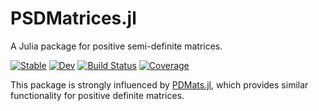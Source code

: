 # PSDMatrices.jl
A Julia package for positive semi-definite matrices.

[![Stable](https://img.shields.io/badge/docs-stable-blue.svg)](https://nathanaelbosch.github.io/PSDMatrices.jl/stable)
[![Dev](https://img.shields.io/badge/docs-dev-blue.svg)](https://nathanaelbosch.github.io/PSDMatrices.jl/dev)
[![Build Status](https://github.com/nathanaelbosch/PSDMatrices.jl/workflows/CI/badge.svg)](https://github.com/nathanaelbosch/PSDMatrices.jl/actions)
[![Coverage](https://codecov.io/gh/nathanaelbosch/PSDMatrices.jl/branch/master/graph/badge.svg)](https://codecov.io/gh/nathanaelbosch/PSDMatrices.jl)
<!-- [![Code Style: Blue](https://img.shields.io/badge/code%20style-blue-4495d1.svg)](https://github.com/invenia/BlueStyle) -->
<!-- [![ColPrac: Contributor's Guide on Collaborative Practices for Community Packages](https://img.shields.io/badge/ColPrac-Contributor's%20Guide-blueviolet)](https://github.com/SciML/ColPrac) -->


This package is strongly influenced by [PDMats.jl](https://github.com/JuliaStats/PDMats.jl), which provides similar functionality for positive definite matrices.
